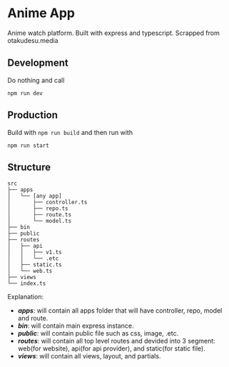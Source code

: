 # Anime App
Anime watch platform. Built with express and typescript. Scrapped from otakudesu.media

## Development
Do nothing and call 
```
npm run dev
```
## Production
Build with ```npm run build```
and then run with
```
npm run start
```

## Structure
```
src
├── apps
│   └── [any app]
│       ├── controller.ts
│       ├── repo.ts
│       ├── route.ts
│       └── model.ts
├── bin
├── public
├── routes
│   ├── api
│   │   ├── v1.ts
│   │   └── .etc
│   ├── static.ts
│   └── web.ts
├── views
└── index.ts
```
Explanation:
- ***apps***: will contain all apps folder that will have controller, repo, model and route.
- ***bin***: will contain main express instance.
- ***public***: will contain public file such as css, image, .etc.
- ***routes***: will contain all top level routes and devided into 3 segment: web(for website), api(for api provider), and static(for static file).
- ***views***: will contain all views, layout, and partials.